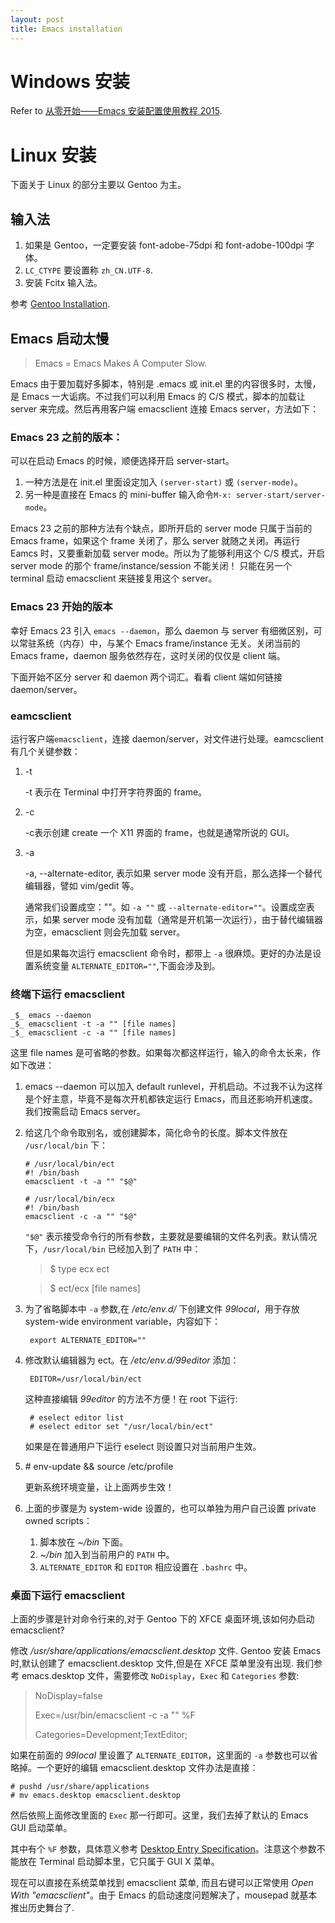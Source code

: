 ```yaml
---
layout: post
title: Emacs installation
---
```


# Windows 安装

Refer to [从零开始——Emacs 安装配置使用教程 2015](http://www.jianshu.com/p/b4cf683c25f3).

# Linux 安装

下面关于 Linux 的部分主要以 Gentoo 为主。

## 输入法

1. 如果是 Gentoo，一定要安装 font-adobe-75dpi 和 font-adobe-100dpi 字体。
2. `LC_CTYPE` 要设置称 `zh_CN.UTF-8`.
3. 安装 Fcitx 输入法。

参考 [Gentoo Installation](http://jimgray.tk/2015/03/25/gentoo-installation/).

## Emacs 启动太慢

> Emacs = Emacs Makes A Computer Slow.

Emacs 由于要加载好多脚本，特别是 .emacs 或 init.el 里的内容很多时，太慢，是 Emacs 一大诟病。不过我们可以利用 Emacs 的 C/S 模式，脚本的加载让 server 来完成。然后再用客户端 emacsclient 连接 Emacs server，方法如下：

### Emacs 23 之前的版本：

可以在启动 Emacs 的时候，顺便选择开启 server-start。

1. 一种方法是在 init.el 里面设定加入 `(server-start)` 或 `(server-mode)`。
2. 另一种是直接在 Emacs 的 mini-buffer 输入命令`M-x: server-start/server-mode`。

Emacs 23 之前的那种方法有个缺点，即所开启的 server mode 只属于当前的 Emacs frame，如果这个 frame 关闭了，那么 server 就随之关闭。再运行 Eamcs 时，又要重新加载 server mode。所以为了能够利用这个 C/S 模式，开启 server mode 的那个 frame/instance/session 不能关闭！ 只能在另一个 terminal 启动 emacsclient 来链接复用这个 server。
### Emacs 23 开始的版本

幸好 Emacs 23 引入 `emacs --daemon`，那么 daemon 与 server 有细微区别，可以常驻系统（内存）中，与某个 Emacs frame/instance 无关。关闭当前的 Emacs frame，daemon 服务依然存在，这时关闭的仅仅是 client 端。

下面开始不区分 server 和 daemon 两个词汇。看看 client 端如何链接 daemon/server。

### eamcsclient

运行客户端`emacsclient`，连接 daemon/server，对文件进行处理。eamcsclient有几个关键参数：

1. -t

    -t 表示在 Terminal 中打开字符界面的 frame。
2. -c

    -c表示创建 create 一个 X11 界面的 frame，也就是通常所说的 GUI。
3. -a

    -a, --alternate-editor, 表示如果 server mode 没有开启，那么选择一个替代编辑器，譬如 vim/gedit 等。

    通常我们设置成空：""。如 `-a ""` 或 `--alternate-editor=""`。设置成空表示，如果 server mode 没有加载（通常是开机第一次运行），由于替代编辑器为空，emacsclient 则会先加载 server。

    但是如果每次运行 emacsclient 命令时，都带上 `-a` 很麻烦。更好的办法是设置系统变量 `ALTERNATE_EDITOR=""`,下面会涉及到。

### 终端下运行 emacsclient

```
_$_ emacs --daemon
_$_ emacsclient -t -a "" [file names]
_$_ emacsclient -c -a "" [file names]
```
这里 file names 是可省略的参数。如果每次都这样运行，输入的命令太长来，作如下改进：

1. emacs --daemon 可以加入 default runlevel，开机启动。不过我不认为这样是个好主意，毕竟不是每次开机都铁定运行 Emacs，而且还影响开机速度。我们按需启动 Emacs server。
2. 给这几个命令取别名，或创建脚本，简化命令的长度。脚本文件放在 `/usr/local/bin` 下：

    ```
    # /usr/local/bin/ect
    #! /bin/bash
    emacsclient -t -a "" "$@"
    ```

    ```
    # /usr/local/bin/ecx
    #! /bin/bash
    emacsclient -c -a "" "$@"
    ```
    `"$@"` 表示接受命令行的所有参数，主要就是要编辑的文件名列表。默认情况下，`/usr/local/bin` 已经加入到了 `PATH` 中：

    >$ type ecx ect
    
    >$ ect/ecx [file names]
    
3. 为了省略脚本中 `-a` 参数,在 */etc/env.d/* 下创建文件 *99local*，用于存放 system-wide environment variable，内容如下：

        export ALTERNATE_EDITOR=""
4. 修改默认编辑器为 ect。在 */etc/env.d/99editor* 添加：

        EDITOR=/usr/local/bin/ect

    这种直接编辑 *99editor* 的方法不方便！在 root 下运行:

        # eselect editor list
        # eselect editor set "/usr/local/bin/ect"

    如果是在普通用户下运行 eselect 则设置只对当前用户生效。
5. \# env-update && source /etc/profile

    更新系统环境变量，让上面两步生效！
6. 上面的步骤是为 system-wide 设置的，也可以单独为用户自己设置 private owned scripts：
    1. 脚本放在 *~/bin* 下面。
    2. *~/bin* 加入到当前用户的 `PATH` 中。
    3. `ALTERNATE_EDITOR` 和 `EDITOR` 相应设置在 `.bashrc` 中。
    
### 桌面下运行 emacsclient

上面的步骤是针对命令行来的,对于 Gentoo 下的 XFCE 桌面环境,该如何办启动 emacsclient?

修改 */usr/share/applications/emacsclient.desktop* 文件. Gentoo 安装 Emacs 时,默认创建了 emacsclient.desktop 文件,但是在 XFCE 菜单里没有出现. 我们参考 emacs.desktop 文件，需要修改 `NoDisplay`，`Exec` 和 `Categories` 参数:

>NoDisplay=false
>
>Exec=/usr/bin/emacsclient -c -a "" %F
>
>Categories=Development;TextEditor;

如果在前面的 *99local* 里设置了 `ALTERNATE_EDITOR`，这里面的 `-a` 参数也可以省略掉。一个更好的编辑 emacsclient.desktop 文件办法是直接：

    # pushd /usr/share/applications
    # mv emacs.desktop emacsclient.desktop
然后依照上面修改里面的 `Exec` 那一行即可。这里，我们去掉了默认的 Emacs GUI 启动菜单。

其中有个 `%F` 参数，具体意义参考 [Desktop Entry Specification](http://standards.freedesktop.org/desktop-entry-spec/desktop-entry-spec-latest.html)。注意这个参数不能放在 Terminal 启动脚本里，它只属于 GUI X 菜单。

现在可以直接在系统菜单找到 emacsclient 菜单, 而且右键可以正常使用 *Open With "emacsclient"*。由于 Emacs 的启动速度问题解决了，mousepad 就基本推出历史舞台了.
